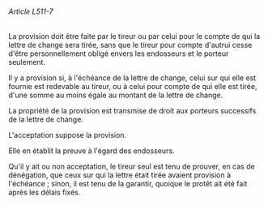 ###### Article L511-7

La provision doit être faite par le tireur ou par celui pour le compte de qui la lettre de change sera tirée, sans que le tireur pour compte d'autrui cesse d'être personnellement obligé envers les endosseurs et le porteur seulement.

Il y a provision si, à l'échéance de la lettre de change, celui sur qui elle est fournie est redevable au tireur, ou à celui pour compte de qui elle est tirée, d'une somme au moins égale au montant de la lettre de change.

La propriété de la provision est transmise de droit aux porteurs successifs de la lettre de change.

L'acceptation suppose la provision.

Elle en établit la preuve à l'égard des endosseurs.

Qu'il y ait ou non acceptation, le tireur seul est tenu de prouver, en cas de dénégation, que ceux sur qui la lettre était tirée avaient provision à l'échéance ; sinon, il est tenu de la garantir, quoique le protêt ait été fait après les délais fixés.

